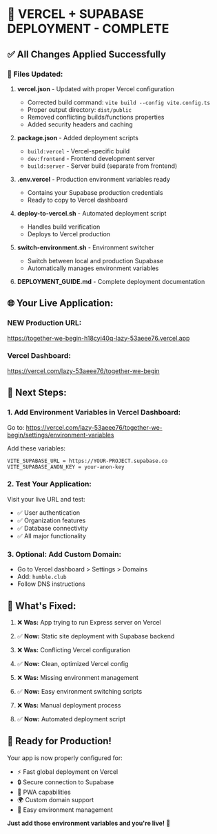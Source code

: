 # 🎉 VERCEL + SUPABASE DEPLOYMENT - COMPLETE

## ✅ All Changes Applied Successfully

### 📝 Files Updated:

1. **vercel.json** - Updated with proper Vercel configuration
   - Corrected build command: `vite build --config vite.config.ts`
   - Proper output directory: `dist/public`
   - Removed conflicting builds/functions properties
   - Added security headers and caching

2. **package.json** - Added deployment scripts
   - `build:vercel` - Vercel-specific build
   - `dev:frontend` - Frontend development server
   - `build:server` - Server build (separate from frontend)

3. **.env.vercel** - Production environment variables ready
   - Contains your Supabase production credentials
   - Ready to copy to Vercel dashboard

4. **deploy-to-vercel.sh** - Automated deployment script
   - Handles build verification
   - Deploys to Vercel production

5. **switch-environment.sh** - Environment switcher
   - Switch between local and production Supabase
   - Automatically manages environment variables

6. **DEPLOYMENT_GUIDE.md** - Complete deployment documentation

## 🌐 **Your Live Application:**

### **NEW Production URL:** 
https://together-we-begin-h18cyi40q-lazy-53aeee76.vercel.app

### **Vercel Dashboard:** 
https://vercel.com/lazy-53aeee76/together-we-begin

## 🔧 **Next Steps:**

### **1. Add Environment Variables in Vercel Dashboard:**
Go to: https://vercel.com/lazy-53aeee76/together-we-begin/settings/environment-variables

Add these variables:
```
VITE_SUPABASE_URL = https://YOUR-PROJECT.supabase.co
VITE_SUPABASE_ANON_KEY = your-anon-key
```

### **2. Test Your Application:**
Visit your live URL and test:
- ✅ User authentication
- ✅ Organization features
- ✅ Database connectivity
- ✅ All major functionality

### **3. Optional: Add Custom Domain:**
- Go to Vercel dashboard > Settings > Domains
- Add: `humble.club`
- Follow DNS instructions

## 🎯 **What's Fixed:**

1. ❌ **Was:** App trying to run Express server on Vercel
2. ✅ **Now:** Static site deployment with Supabase backend

3. ❌ **Was:** Conflicting Vercel configuration
4. ✅ **Now:** Clean, optimized Vercel config

5. ❌ **Was:** Missing environment management
6. ✅ **Now:** Easy environment switching scripts

7. ❌ **Was:** Manual deployment process
8. ✅ **Now:** Automated deployment script

## 🚀 **Ready for Production!**

Your app is now properly configured for:
- ⚡ Fast global deployment on Vercel
- 🔒 Secure connection to Supabase
- 📱 PWA capabilities
- 🌍 Custom domain support
- 🔄 Easy environment management

**Just add those environment variables and you're live!** 🎊
